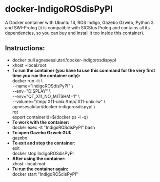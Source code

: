 # docker-IndigoROSdisPyPl
A Docker container with Ubuntu 14, ROS Indigo, Gazebo Gzweb, Python 3 and SWI-Prolog (it is compatible with SICStus Prolog and contains all its dependencies, so you can buy and install it too inside this container).

## Instructions:
-  docker pull agnesesalutari/docker-indigorosdispypl
-  xhost +local:root
-  **To run the container (you have tu use this command for the very first time you run the container only):** \
    docker run -it \\ \
    --name="IndigoROSdisPyPl" \\ \
    --env="DISPLAY" \\ \
    --env="QT_X11_NO_MITSHM=1" \\ \
    --volume="/tmp/.X11-unix:/tmp/.X11-unix:rw" \\ \
    agnesesalutari/docker-indigorosdispypl \\ \
    rqt \
    export containerId=$(docker ps -l -q)
 -  **To work with the container:** \
    docker exec -it "IndigoROSdisPyPl" bash
 -  **To open Gazebo Gzweb GUI:** \
    gazebo
 -  **To exit and stop the container:** \
    exit \
    docker stop IndigoROSdisPyPl
 -  **After using the container:** \
    xhost -local:root
 -  **Tu run the container again:** \
    docker start "IndigoROSdisPyPl"
